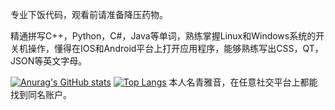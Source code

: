 专业下饭代码，观看前请准备降压药物。

精通拼写C++，Python，C#，Java等单词，熟练掌握Linux和Windows系统的开关机操作，懂得在IOS和Android平台上打开应用程序，能够熟练写出CSS，QT，JSON等英文字母。

[![Anurag's GitHub stats](https://github-readme-stats.vercel.app/api?username=tsingyayin&show_icons=true&theme=radical)](https://github.com/anuraghazra/github-readme-stats)
[![Top Langs](https://github-readme-stats.vercel.app/api/top-langs/?username=tsingyayin)](https://github.com/anuraghazra/github-readme-stats)
本人名青雅音，在任意社交平台上都能找到同名账户。
